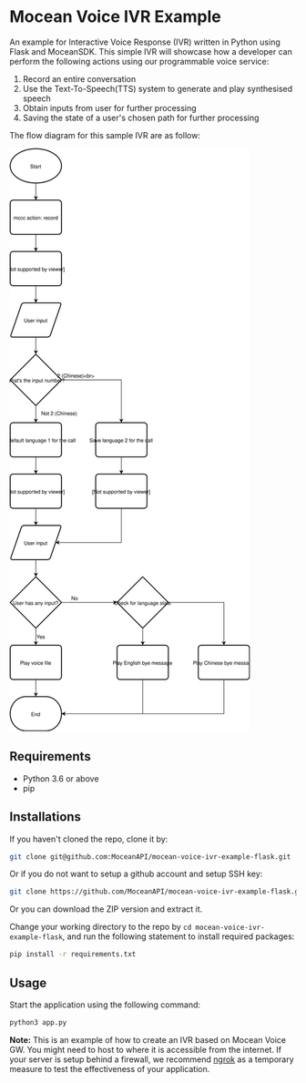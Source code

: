 # Mocean Voice IVR Example

An example for Interactive Voice Response (IVR) written in Python using Flask and MoceanSDK. This simple IVR will showcase how a developer can perform the following actions using our programmable voice service:
  1. Record an entire conversation
  2. Use the Text-To-Speech(TTS) system to generate and play synthesised speech
  3. Obtain inputs from user for further processing
  4. Saving the state of a user's chosen path for further processing

The flow diagram for this sample IVR are as follow:

![flow_diagram](./docs/ivr_flow.svg)

## Requirements
-   Python 3.6 or above
-   pip

## Installations
If you haven't cloned the repo, clone it by:
```sh
git clone git@github.com:MoceanAPI/mocean-voice-ivr-example-flask.git
```
Or if you do not want to setup a github account and setup SSH key:
```sh
git clone https://github.com/MoceanAPI/mocean-voice-ivr-example-flask.git
```
Or you can download the ZIP version and extract it.

Change your working directory to the repo by `cd mocean-voice-ivr-example-flask`, and run the following statement to install required packages:
```sh
pip install -r requirements.txt
```

## Usage
Start the application using the following command:
```sh
python3 app.py
```

**Note:** This is an example of how to create an IVR based on Mocean Voice GW. You might need to host to where it is accessible from the internet. If your server is setup behind a firewall, we recommend [ngrok](https://ngrok.com/) as a temporary measure to test the effectiveness of your application.
